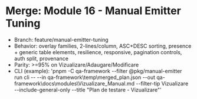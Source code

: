 # Merge: Module 16 - Manual Emitter Tuning
- Branch: feature/manual-emitter-tuning
- Behavior: overlay families, 2-lines/column, ASC+DESC sorting, presence + generic table elements, resilience, responsive, pagination controls, auth split, provenance
- Parity: >=95% on Vizualizare/Adaugare/Modificare
- CLI (example): 'pnpm -C qa-framework --filter @pkg/manual-emitter run cli -- --in qa-framework\\temp\\merged_plan.json --out qa-framework\\docs\\modules\\Vizualizare_Manual.md --filter-tip Vizualizare --include-general-only --title "Plan de testare - Vizualizare"'
